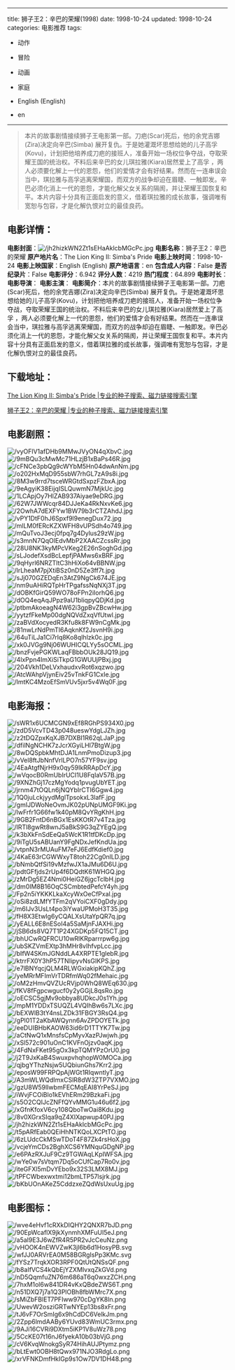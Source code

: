 
---
title: 狮子王2：辛巴的荣耀(1998)
date: 1998-10-24
updated: 1998-10-24
categories: 电影推荐
tags:
- 动作
- 冒险
- 动画
- 家庭

- English (English)
- en
---


> 本片的故事剧情接续狮子王电影第一部。刀疤(Scar)死后，他的余党吉娜(Zira)决定向辛巴(Simba) 展开复仇。于是她灌溉坏思想给她的儿子高孚(Kovu)，计划把他培养成刀疤的接班人，准备开始一场权位争夺战，夺取荣耀王国的统治权。不料后来辛巴的女儿琪拉雅(Kiara)居然爱上了高孚 ，两人必须要化解上一代的恩怨，他们的爱情才会有好结果。然而在一连串误会当中，琪拉雅与高孚逃离荣耀国，而双方的战争却迫在眉睫、一触即发。辛巴必须化消上一代的恩怨，才能化解父女关系的隔阂，并让荣耀王国恢复和平。本片内容十分具有正面启发的意义，借着琪拉雅的成长故事，强调唯有宽恕与包容，才是化解仇恨对立的最佳良药。

## **电影详情**：

**电影封面**：<img src="https://image.tmdb.org/t/p/w200/jh2hizkWN2Zt1sEHaAklcbMGcPc.jpg" alt="/jh2hizkWN2Zt1sEHaAklcbMGcPc.jpg" title="/jh2hizkWN2Zt1sEHaAklcbMGcPc.jpg">
**电影名称**：狮子王2：辛巴的荣耀
**原产地片名**：The Lion King II: Simba's Pride
**电影上映时间**：1998-10-24
**电影上映国家**：English (English)
**原产地语言**：en
**包含成人内容**：False
**是否纪录片**：False
**电影评分**：6.942
**评分人数**：4219
**热门程度**：64.899
**电影时长**：
**电影导演**：
**电影主演**：
**电影简介**：本片的故事剧情接续狮子王电影第一部。刀疤(Scar)死后，他的余党吉娜(Zira)决定向辛巴(Simba) 展开复仇。于是她灌溉坏思想给她的儿子高孚(Kovu)，计划把他培养成刀疤的接班人，准备开始一场权位争夺战，夺取荣耀王国的统治权。不料后来辛巴的女儿琪拉雅(Kiara)居然爱上了高孚 ，两人必须要化解上一代的恩怨，他们的爱情才会有好结果。然而在一连串误会当中，琪拉雅与高孚逃离荣耀国，而双方的战争却迫在眉睫、一触即发。辛巴必须化消上一代的恩怨，才能化解父女关系的隔阂，并让荣耀王国恢复和平。本片内容十分具有正面启发的意义，借着琪拉雅的成长故事，强调唯有宽恕与包容，才是化解仇恨对立的最佳良药。

## **下载地址**：
[The Lion King II: Simba's Pride |专业的种子搜索、磁力链接搜索引擎](https://movie.amd794.com:2083/?search=The%20Lion%20King%20II%3A%20Simba%27s%20Pride&ordering=&mode=match_phrase&page_size=10&page=1)

[狮子王2：辛巴的荣耀 |专业的种子搜索、磁力链接搜索引擎](https://movie.amd794.com:2083/?search=%E7%8B%AE%E5%AD%90%E7%8E%8B2%EF%BC%9A%E8%BE%9B%E5%B7%B4%E7%9A%84%E8%8D%A3%E8%80%80&ordering=&mode=match_phrase&page_size=10&page=1)
 

## **电影剧照**：
<img src="https://image.tmdb.org/t/p/original/vyOFlV1afDHb9MMwJVyON4qXbvC.jpg" alt="/vyOFlV1afDHb9MMwJVyON4qXbvC.jpg" title="/vyOFlV1afDHb9MMwJVyON4qXbvC.jpg"><img src="https://image.tmdb.org/t/p/original/9mBQu3cMwMc71HLzjB1xBaPs46R.jpg" alt="/9mBQu3cMwMc71HLzjB1xBaPs46R.jpg" title="/9mBQu3cMwMc71HLzjB1xBaPs46R.jpg"><img src="https://image.tmdb.org/t/p/original/cFNCe3pbQg9cWYbM5Hn04dwAnNm.jpg" alt="/cFNCe3pbQg9cWYbM5Hn04dwAnNm.jpg" title="/cFNCe3pbQg9cWYbM5Hn04dwAnNm.jpg"><img src="https://image.tmdb.org/t/p/original/o202HxMqD955sbW7rhGL7zA9s8i.jpg" alt="/o202HxMqD955sbW7rhGL7zA9s8i.jpg" title="/o202HxMqD955sbW7rhGL7zA9s8i.jpg"><img src="https://image.tmdb.org/t/p/original/8M3w9rrd7tsceWRGtdSxpzFZbxA.jpg" alt="/8M3w9rrd7tsceWRGtdSxpzFZbxA.jpg" title="/8M3w9rrd7tsceWRGtdSxpzFZbxA.jpg"><img src="https://image.tmdb.org/t/p/original/9eAgyiK38EijqISLQuwmN7MjkUc.jpg" alt="/9eAgyiK38EijqISLQuwmN7MjkUc.jpg" title="/9eAgyiK38EijqISLQuwmN7MjkUc.jpg"><img src="https://image.tmdb.org/t/p/original/1LCApjOy7HlZAB937Aiyae9eDRG.jpg" alt="/1LCApjOy7HlZAB937Aiyae9eDRG.jpg" title="/1LCApjOy7HlZAB937Aiyae9eDRG.jpg"><img src="https://image.tmdb.org/t/p/original/62W7JWWcqr84DJJeKa4RkNxvKe6.jpg" alt="/62W7JWWcqr84DJJeKa4RkNxvKe6.jpg" title="/62W7JWWcqr84DJJeKa4RkNxvKe6.jpg"><img src="https://image.tmdb.org/t/p/original/2OwhA7dEXFYw1BW79b3rCTZAhdJ.jpg" alt="/2OwhA7dEXFYw1BW79b3rCTZAhdJ.jpg" title="/2OwhA7dEXFYw1BW79b3rCTZAhdJ.jpg"><img src="https://image.tmdb.org/t/p/original/vPY1DtF0hJ6Spxf9l9enegDux72.jpg" alt="/vPY1DtF0hJ6Spxf9l9enegDux72.jpg" title="/vPY1DtF0hJ6Spxf9l9enegDux72.jpg"><img src="https://image.tmdb.org/t/p/original/mlLM0fERcKZXWFH8vUPSdh4o749.jpg" alt="/mlLM0fERcKZXWFH8vUPSdh4o749.jpg" title="/mlLM0fERcKZXWFH8vUPSdh4o749.jpg"><img src="https://image.tmdb.org/t/p/original/mQuTvoJ3ecj0fpq7g4Dylus29zW.jpg" alt="/mQuTvoJ3ecj0fpq7g4Dylus29zW.jpg" title="/mQuTvoJ3ecj0fpq7g4Dylus29zW.jpg"><img src="https://image.tmdb.org/t/p/original/s3mnN7QqOlEdvMbP2XAACZcssRr.jpg" alt="/s3mnN7QqOlEdvMbP2XAACZcssRr.jpg" title="/s3mnN7QqOlEdvMbP2XAACZcssRr.jpg"><img src="https://image.tmdb.org/t/p/original/28U8NK3kyMPcVKeg2E26nSoghGd.jpg" alt="/28U8NK3kyMPcVKeg2E26nSoghGd.jpg" title="/28U8NK3kyMPcVKeg2E26nSoghGd.jpg"><img src="https://image.tmdb.org/t/p/original/sLJodefXsdBcLepfjPAMws6xBRF.jpg" alt="/sLJodefXsdBcLepfjPAMws6xBRF.jpg" title="/sLJodefXsdBcLepfjPAMws6xBRF.jpg"><img src="https://image.tmdb.org/t/p/original/9qHyrl6NRZTltC3hHiXo64vBBNW.jpg" alt="/9qHyrl6NRZTltC3hHiXo64vBBNW.jpg" title="/9qHyrl6NRZTltC3hHiXo64vBBNW.jpg"><img src="https://image.tmdb.org/t/p/original/lrLheaM7pjXtiBSz0nD5Ze3ff7t.jpg" alt="/lrLheaM7pjXtiBSz0nD5Ze3ff7t.jpg" title="/lrLheaM7pjXtiBSz0nD5Ze3ff7t.jpg"><img src="https://image.tmdb.org/t/p/original/sJj070GZEDqEn3AtZ9NgCk674JE.jpg" alt="/sJj070GZEDqEn3AtZ9NgCk674JE.jpg" title="/sJj070GZEDqEn3AtZ9NgCk674JE.jpg"><img src="https://image.tmdb.org/t/p/original/nm9uAHiRQTpHrTPgafssNqNXj3T.jpg" alt="/nm9uAHiRQTpHrTPgafssNqNXj3T.jpg" title="/nm9uAHiRQTpHrTPgafssNqNXj3T.jpg"><img src="https://image.tmdb.org/t/p/original/dOBKfGirQ59WO78oFPn2iIorhQ6.jpg" alt="/dOBKfGirQ59WO78oFPn2iIorhQ6.jpg" title="/dOBKfGirQ59WO78oFPn2iIorhQ6.jpg"><img src="https://image.tmdb.org/t/p/original/dOQ4eqAqJPpz9aU1bliqpyQDjKd.jpg" alt="/dOQ4eqAqJPpz9aU1bliqpyQDjKd.jpg" title="/dOQ4eqAqJPpz9aU1bliqpyQDjKd.jpg"><img src="https://image.tmdb.org/t/p/original/ptbmAkoeagN4W62i3gpBvZBcwHw.jpg" alt="/ptbmAkoeagN4W62i3gpBvZBcwHw.jpg" title="/ptbmAkoeagN4W62i3gpBvZBcwHw.jpg"><img src="https://image.tmdb.org/t/p/original/yytzfFkeMp00dgNQVdZxqVfUtwl.jpg" alt="/yytzfFkeMp00dgNQVdZxqVfUtwl.jpg" title="/yytzfFkeMp00dgNQVdZxqVfUtwl.jpg"><img src="https://image.tmdb.org/t/p/original/zaBVdXocyedR3Kfu8k8FW9nCgMk.jpg" alt="/zaBVdXocyedR3Kfu8k8FW9nCgMk.jpg" title="/zaBVdXocyedR3Kfu8k8FW9nCgMk.jpg"><img src="https://image.tmdb.org/t/p/original/81nwLrNdPmTI6AqknKf2JsvnH9i.jpg" alt="/81nwLrNdPmTI6AqknKf2JsvnH9i.jpg" title="/81nwLrNdPmTI6AqknKf2JsvnH9i.jpg"><img src="https://image.tmdb.org/t/p/original/64uTiLJa1Ci7rlq8Ko8qIhlzk0c.jpg" alt="/64uTiLJa1Ci7rlq8Ko8qIhlzk0c.jpg" title="/64uTiLJa1Ci7rlq8Ko8qIhlzk0c.jpg"><img src="https://image.tmdb.org/t/p/original/xk0JVGg9Nj06WUHICQLYy5sOCML.jpg" alt="/xk0JVGg9Nj06WUHICQLYy5sOCML.jpg" title="/xk0JVGg9Nj06WUHICQLYy5sOCML.jpg"><img src="https://image.tmdb.org/t/p/original/bnzFvjePGKWLaqFBbbOUk28JQ19.jpg" alt="/bnzFvjePGKWLaqFBbbOUk28JQ19.jpg" title="/bnzFvjePGKWLaqFBbbOUk28JQ19.jpg"><img src="https://image.tmdb.org/t/p/original/4lxPpn4ImXiSiTkpG1GWUUjPBxj.jpg" alt="/4lxPpn4ImXiSiTkpG1GWUUjPBxj.jpg" title="/4lxPpn4ImXiSiTkpG1GWUUjPBxj.jpg"><img src="https://image.tmdb.org/t/p/original/204Vkh1DeLVxhaudxvRot6xqzwo.jpg" alt="/204Vkh1DeLVxhaudxvRot6xqzwo.jpg" title="/204Vkh1DeLVxhaudxvRot6xqzwo.jpg"><img src="https://image.tmdb.org/t/p/original/AtcWAhpVjynEiv25vTnkFG1CxIe.jpg" alt="/AtcWAhpVjynEiv25vTnkFG1CxIe.jpg" title="/AtcWAhpVjynEiv25vTnkFG1CxIe.jpg"><img src="https://image.tmdb.org/t/p/original/lmtKC4MzoEfSmVUv5jxr5v4Wq0F.jpg" alt="/lmtKC4MzoEfSmVUv5jxr5v4Wq0F.jpg" title="/lmtKC4MzoEfSmVUv5jxr5v4Wq0F.jpg">

## **电影海报**：
<img src="https://image.tmdb.org/t/p/original/sWR1x6UCMCGN9xEf8RGhPS934X0.jpg" alt="/sWR1x6UCMCGN9xEf8RGhPS934X0.jpg" title="/sWR1x6UCMCGN9xEf8RGhPS934X0.jpg"><img src="https://image.tmdb.org/t/p/original/zdD5VcvTD43p048ueswYdgLJZh.jpg" alt="/zdD5VcvTD43p048ueswYdgLJZh.jpg" title="/zdD5VcvTD43p048ueswYdgLJZh.jpg"><img src="https://image.tmdb.org/t/p/original/z2tDQZpxKqXJB7DXBI1R62qLJaP.jpg" alt="/z2tDQZpxKqXJB7DXBI1R62qLJaP.jpg" title="/z2tDQZpxKqXJB7DXBI1R62qLJaP.jpg"><img src="https://image.tmdb.org/t/p/original/dfilNgNCHK7zJcrXGyiLHI7BtgW.jpg" alt="/dfilNgNCHK7zJcrXGyiLHI7BtgW.jpg" title="/dfilNgNCHK7zJcrXGyiLHI7BtgW.jpg"><img src="https://image.tmdb.org/t/p/original/8wDQSpbkMhtDJA1LnmPmoDizup3.jpg" alt="/8wDQSpbkMhtDJA1LnmPmoDizup3.jpg" title="/8wDQSpbkMhtDJA1LnmPmoDizup3.jpg"><img src="https://image.tmdb.org/t/p/original/vVel8ftJbNnfVrlLPO7n57YF9sv.jpg" alt="/vVel8ftJbNnfVrlLPO7n57YF9sv.jpg" title="/vVel8ftJbNnfVrlLPO7n57YF9sv.jpg"><img src="https://image.tmdb.org/t/p/original/4EaAtgfNjrH9x0qy59IkRRApDcY.jpg" alt="/4EaAtgfNjrH9x0qy59IkRRApDcY.jpg" title="/4EaAtgfNjrH9x0qy59IkRRApDcY.jpg"><img src="https://image.tmdb.org/t/p/original/wVqocB0RmUbIrUCI1U8FqIaV57B.jpg" alt="/wVqocB0RmUbIrUCI1U8FqIaV57B.jpg" title="/wVqocB0RmUbIrUCI1U8FqIaV57B.jpg"><img src="https://image.tmdb.org/t/p/original/9XNZhGj17czMgYodq1pvugUbYET.jpg" alt="/9XNZhGj17czMgYodq1pvugUbYET.jpg" title="/9XNZhGj17czMgYodq1pvugUbYET.jpg"><img src="https://image.tmdb.org/t/p/original/jrnm47tOQLn6jNQYbIrCTI6Ggw4.jpg" alt="/jrnm47tOQLn6jNQYbIrCTI6Ggw4.jpg" title="/jrnm47tOQLn6jNQYbIrCTI6Ggw4.jpg"><img src="https://image.tmdb.org/t/p/original/1Q0juLckjyydMglTpsokxL3lafF.jpg" alt="/1Q0juLckjyydMglTpsokxL3lafF.jpg" title="/1Q0juLckjyydMglTpsokxL3lafF.jpg"><img src="https://image.tmdb.org/t/p/original/gmIJDWoNeOvmJK02pUNpUMGF9Ki.jpg" alt="/gmIJDWoNeOvmJK02pUNpUMGF9Ki.jpg" title="/gmIJDWoNeOvmJK02pUNpUMGF9Ki.jpg"><img src="https://image.tmdb.org/t/p/original/lwFrfr1G66fw1k40pM8QvYRgKhH.jpg" alt="/lwFrfr1G66fw1k40pM8QvYRgKhH.jpg" title="/lwFrfr1G66fw1k40pM8QvYRgKhH.jpg"><img src="https://image.tmdb.org/t/p/original/9GB2FntD6nBGx1EsKKOtR7v4Tza.jpg" alt="/9GB2FntD6nBGx1EsKKOtR7v4Tza.jpg" title="/9GB2FntD6nBGx1EsKKOtR7v4Tza.jpg"><img src="https://image.tmdb.org/t/p/original/lRTl8gwRt8wnJ5aBkS9G3qZYEgQ.jpg" alt="/lRTl8gwRt8wnJ5aBkS9G3qZYEgQ.jpg" title="/lRTl8gwRt8wnJ5aBkS9G3qZYEgQ.jpg"><img src="https://image.tmdb.org/t/p/original/k3bXkFnSdEeQa5WcK1R1tfDKcDp.jpg" alt="/k3bXkFnSdEeQa5WcK1R1tfDKcDp.jpg" title="/k3bXkFnSdEeQa5WcK1R1tfDKcDp.jpg"><img src="https://image.tmdb.org/t/p/original/9iTgU5sABUanY9FgNDxJefKndUa.jpg" alt="/9iTgU5sABUanY9FgNDxJefKndUa.jpg" title="/9iTgU5sABUanY9FgNDxJefKndUa.jpg"><img src="https://image.tmdb.org/t/p/original/vtpnN3rMUAuFM7eFJ6EdfKdief0.jpg" alt="/vtpnN3rMUAuFM7eFJ6EdfKdief0.jpg" title="/vtpnN3rMUAuFM7eFJ6EdfKdief0.jpg"><img src="https://image.tmdb.org/t/p/original/4KaE63rCGWWxyT8toh22Cg0nlLD.jpg" alt="/4KaE63rCGWWxyT8toh22Cg0nlLD.jpg" title="/4KaE63rCGWWxyT8toh22Cg0nlLD.jpg"><img src="https://image.tmdb.org/t/p/original/bNmbQtfSi19vMzfwJX1aJMu6D6U.jpg" alt="/bNmbQtfSi19vMzfwJX1aJMu6D6U.jpg" title="/bNmbQtfSi19vMzfwJX1aJMu6D6U.jpg"><img src="https://image.tmdb.org/t/p/original/pdtGFfjds2rUp4f6DQdtK61WHGQ.jpg" alt="/pdtGFfjds2rUp4f6DQdtK61WHGQ.jpg" title="/pdtGFfjds2rUp4f6DQdtK61WHGQ.jpg"><img src="https://image.tmdb.org/t/p/original/zMrDg5EZ4Nmi0HeiGZ6jgcTclbH.jpg" alt="/zMrDg5EZ4Nmi0HeiGZ6jgcTclbH.jpg" title="/zMrDg5EZ4Nmi0HeiGZ6jgcTclbH.jpg"><img src="https://image.tmdb.org/t/p/original/dm0IM8B16OqCSCmbtedPefcY4yh.jpg" alt="/dm0IM8B16OqCSCmbtedPefcY4yh.jpg" title="/dm0IM8B16OqCSCmbtedPefcY4yh.jpg"><img src="https://image.tmdb.org/t/p/original/Fp2n5iYKKKLkaXcyWxOeCfPxal.jpg" alt="/Fp2n5iYKKKLkaXcyWxOeCfPxal.jpg" title="/Fp2n5iYKKKLkaXcyWxOeCfPxal.jpg"><img src="https://image.tmdb.org/t/p/original/oSi8zdLMfYTFm2qVYoiCXF0gDdy.jpg" alt="/oSi8zdLMfYTFm2qVYoiCXF0gDdy.jpg" title="/oSi8zdLMfYTFm2qVYoiCXF0gDdy.jpg"><img src="https://image.tmdb.org/t/p/original/m6IJv3UsLt4po3iYwaUPMoH3T35.jpg" alt="/m6IJv3UsLt4po3iYwaUPMoH3T35.jpg" title="/m6IJv3UsLt4po3iYwaUPMoH3T35.jpg"><img src="https://image.tmdb.org/t/p/original/fH8X3EtwIg6yCQALXsUtaYpQR7q.jpg" alt="/fH8X3EtwIg6yCQALXsUtaYpQR7q.jpg" title="/fH8X3EtwIg6yCQALXsUtaYpQR7q.jpg"><img src="https://image.tmdb.org/t/p/original/yEALL6E8nESoI4a5SaMjnFJAXHi.jpg" alt="/yEALL6E8nESoI4a5SaMjnFJAXHi.jpg" title="/yEALL6E8nESoI4a5SaMjnFJAXHi.jpg"><img src="https://image.tmdb.org/t/p/original/jSB6ds8VQ7T1P24XGDKp5FQ15CT.jpg" alt="/jSB6ds8VQ7T1P24XGDKp5FQ15CT.jpg" title="/jSB6ds8VQ7T1P24XGDKp5FQ15CT.jpg"><img src="https://image.tmdb.org/t/p/original/bhUCwRQFRCU10wRlKRparrrpw6g.jpg" alt="/bhUCwRQFRCU10wRlKRparrrpw6g.jpg" title="/bhUCwRQFRCU10wRlKRparrrpw6g.jpg"><img src="https://image.tmdb.org/t/p/original/ubSKZVmEXtp3hMHr8vIhfvpLcc.jpg" alt="/ubSKZVmEXtp3hMHr8vIhfvpLcc.jpg" title="/ubSKZVmEXtp3hMHr8vIhfvpLcc.jpg"><img src="https://image.tmdb.org/t/p/original/bIfW4SKmJGNddLA4XRPTE1glebR.jpg" alt="/bIfW4SKmJGNddLA4XRPTE1glebR.jpg" title="/bIfW4SKmJGNddLA4XRPTE1glebR.jpg"><img src="https://image.tmdb.org/t/p/original/ktrrFX0Y3hP57TNIipyvNsGIKPS.jpg" alt="/ktrrFX0Y3hP57TNIipyvNsGIKPS.jpg" title="/ktrrFX0Y3hP57TNIipyvNsGIKPS.jpg"><img src="https://image.tmdb.org/t/p/original/e7lBNYqcjQLM4RLWGxiakipKQhZ.jpg" alt="/e7lBNYqcjQLM4RLWGxiakipKQhZ.jpg" title="/e7lBNYqcjQLM4RLWGxiakipKQhZ.jpg"><img src="https://image.tmdb.org/t/p/original/yeMRrMFImVrTDRfmWq02fMehaic.jpg" alt="/yeMRrMFImVrTDRfmWq02fMehaic.jpg" title="/yeMRrMFImVrTDRfmWq02fMehaic.jpg"><img src="https://image.tmdb.org/t/p/original/oM2zHmvQVZUcRVjp0WhQ8WEq630.jpg" alt="/oM2zHmvQVZUcRVjp0WhQ8WEq630.jpg" title="/oM2zHmvQVZUcRVjp0WhQ8WEq630.jpg"><img src="https://image.tmdb.org/t/p/original/fKV8fFgpcwgucf0y2yGGjL8qsRo.jpg" alt="/fKV8fFgpcwgucf0y2yGGjL8qsRo.jpg" title="/fKV8fFgpcwgucf0y2yGGjL8qsRo.jpg"><img src="https://image.tmdb.org/t/p/original/oECSC5gjMv9obbya8UDkcJ0s1Yh.jpg" alt="/oECSC5gjMv9obbya8UDkcJ0s1Yh.jpg" title="/oECSC5gjMv9obbya8UDkcJ0s1Yh.jpg"><img src="https://image.tmdb.org/t/p/original/mpM1YDDxTSUQZL4VQIhBw6s7LXc.jpg" alt="/mpM1YDDxTSUQZL4VQIhBw6s7LXc.jpg" title="/mpM1YDDxTSUQZL4VQIhBw6s7LXc.jpg"><img src="https://image.tmdb.org/t/p/original/bEXWlB3tY4nsLZDk31FBGY3RsQ4.jpg" alt="/bEXWlB3tY4nsLZDk31FBGY3RsQ4.jpg" title="/bEXWlB3tY4nsLZDk31FBGY3RsQ4.jpg"><img src="https://image.tmdb.org/t/p/original/gPl01T2aKbAWQynn6AvZPDOYETk.jpg" alt="/gPl01T2aKbAWQynn6AvZPDOYETk.jpg" title="/gPl01T2aKbAWQynn6AvZPDOYETk.jpg"><img src="https://image.tmdb.org/t/p/original/eeDUIBHbKAOW63id6rD1TTYK7Tw.jpg" alt="/eeDUIBHbKAOW63id6rD1TTYK7Tw.jpg" title="/eeDUIBHbKAOW63id6rD1TTYK7Tw.jpg"><img src="https://image.tmdb.org/t/p/original/aCtNwQ1xMnsfsCpMyvXazPJwjwh.jpg" alt="/aCtNwQ1xMnsfsCpMyvXazPJwjwh.jpg" title="/aCtNwQ1xMnsfsCpMyvXazPJwjwh.jpg"><img src="https://image.tmdb.org/t/p/original/xSl572c901uOnC1KVFnOjzv0aqK.jpg" alt="/xSl572c901uOnC1KVFnOjzv0aqK.jpg" title="/xSl572c901uOnC1KVFnOjzv0aqK.jpg"><img src="https://image.tmdb.org/t/p/original/4FdNxFKet95gOx3kpTQMYPzOrU0.jpg" alt="/4FdNxFKet95gOx3kpTQMYPzOrU0.jpg" title="/4FdNxFKet95gOx3kpTQMYPzOrU0.jpg"><img src="https://image.tmdb.org/t/p/original/j2T9JxKaB4SwuxpvhqhopW0MOCa.jpg" alt="/j2T9JxKaB4SwuxpvhqhopW0MOCa.jpg" title="/j2T9JxKaB4SwuxpvhqhopW0MOCa.jpg"><img src="https://image.tmdb.org/t/p/original/qjbgYThzNsjw5UQbiunGhs7Krr2.jpg" alt="/qjbgYThzNsjw5UQbiunGhs7Krr2.jpg" title="/qjbgYThzNsjw5UQbiunGhs7Krr2.jpg"><img src="https://image.tmdb.org/t/p/original/eposW99FRPQpAjWGt1RIqwntlyT.jpg" alt="/eposW99FRPQpAjWGt1RIqwntlyT.jpg" title="/eposW99FRPQpAjWGt1RIqwntlyT.jpg"><img src="https://image.tmdb.org/t/p/original/A3mWLWQdImxCSlR8dW3ZTP7VXMO.jpg" alt="/A3mWLWQdImxCSlR8dW3ZTP7VXMO.jpg" title="/A3mWLWQdImxCSlR8dW3ZTP7VXMO.jpg"><img src="https://image.tmdb.org/t/p/original/gzU8W59lIwbmFECMqEAI8YrPeSJ.jpg" alt="/gzU8W59lIwbmFECMqEAI8YrPeSJ.jpg" title="/gzU8W59lIwbmFECMqEAI8YrPeSJ.jpg"><img src="https://image.tmdb.org/t/p/original/iWvjFCOiBlo1kEVhERm29BzkaFi.jpg" alt="/iWvjFCOiBlo1kEVhERm29BzkaFi.jpg" title="/iWvjFCOiBlo1kEVhERm29BzkaFi.jpg"><img src="https://image.tmdb.org/t/p/original/s5O2CQIJcZNFfQYvMMG1u46u6f2.jpg" alt="/s5O2CQIJcZNFfQYvMMG1u46u6f2.jpg" title="/s5O2CQIJcZNFfQYvMMG1u46u6f2.jpg"><img src="https://image.tmdb.org/t/p/original/xGfnKfoxV6cy108QboTwOai8Kdu.jpg" alt="/xGfnKfoxV6cy108QboTwOai8Kdu.jpg" title="/xGfnKfoxV6cy108QboTwOai8Kdu.jpg"><img src="https://image.tmdb.org/t/p/original/8v0XGrxSIqa9qZ4XIXapwup40PJ.jpg" alt="/8v0XGrxSIqa9qZ4XIXapwup40PJ.jpg" title="/8v0XGrxSIqa9qZ4XIXapwup40PJ.jpg"><img src="https://image.tmdb.org/t/p/original/jh2hizkWN2Zt1sEHaAklcbMGcPc.jpg" alt="/jh2hizkWN2Zt1sEHaAklcbMGcPc.jpg" title="/jh2hizkWN2Zt1sEHaAklcbMGcPc.jpg"><img src="https://image.tmdb.org/t/p/original/t5pARfEab0QEiHhNTKQoLXCPtTO.jpg" alt="/t5pARfEab0QEiHhNTKQoLXCPtTO.jpg" title="/t5pARfEab0QEiHhNTKQoLXCPtTO.jpg"><img src="https://image.tmdb.org/t/p/original/6zLUdcCkMSwTDoT4F87Zk4rsHoX.jpg" alt="/6zLUdcCkMSwTDoT4F87Zk4rsHoX.jpg" title="/6zLUdcCkMSwTDoT4F87Zk4rsHoX.jpg"><img src="https://image.tmdb.org/t/p/original/vcjeYmCDs2BghXCS6YMNquGDgNP.jpg" alt="/vcjeYmCDs2BghXCS6YMNquGDgNP.jpg" title="/vcjeYmCDs2BghXCS6YMNquGDgNP.jpg"><img src="https://image.tmdb.org/t/p/original/e6PAzRXJuF9Cz9TGWAqLKpIWFSA.jpg" alt="/e6PAzRXJuF9Cz9TGWAqLKpIWFSA.jpg" title="/e6PAzRXJuF9Cz9TGWAqLKpIWFSA.jpg"><img src="https://image.tmdb.org/t/p/original/wYe0w7sVtqm7Dq5oCUfCap7Ro0v.jpg" alt="/wYe0w7sVtqm7Dq5oCUfCap7Ro0v.jpg" title="/wYe0w7sVtqm7Dq5oCUfCap7Ro0v.jpg"><img src="https://image.tmdb.org/t/p/original/iteGFXl5mDvYEbo9x32S3LMX8MJ.jpg" alt="/iteGFXl5mDvYEbo9x32S3LMX8MJ.jpg" title="/iteGFXl5mDvYEbo9x32S3LMX8MJ.jpg"><img src="https://image.tmdb.org/t/p/original/tPFCWbexwxtmi12bmLTP57lsjrk.jpg" alt="/tPFCWbexwxtmi12bmLTP57lsjrk.jpg" title="/tPFCWbexwxtmi12bmLTP57lsjrk.jpg"><img src="https://image.tmdb.org/t/p/original/bKbUOnAKeZ5CddzxeZQdWsUxuUg.jpg" alt="/bKbUOnAKeZ5CddzxeZQdWsUxuUg.jpg" title="/bKbUOnAKeZ5CddzxeZQdWsUxuUg.jpg">

## **电影图标**：
<img src="https://image.tmdb.org/t/p/original/wve4eHvf1cRXkDIQHY2QNXR7bJD.png" alt="/wve4eHvf1cRXkDIQHY2QNXR7bJD.png" title="/wve4eHvf1cRXkDIQHY2QNXR7bJD.png"><img src="https://image.tmdb.org/t/p/original/90EpWcaflX9jkXynmhXMFuUI5eJ.png" alt="/90EpWcaflX9jkXynmhXMFuUI5eJ.png" title="/90EpWcaflX9jkXynmhXMFuUI5eJ.png"><img src="https://image.tmdb.org/t/p/original/a5al9E3J6wZfR4R5PR2vJcCeuNz.png" alt="/a5al9E3J6wZfR4R5PR2vJcCeuNz.png" title="/a5al9E3J6wZfR4R5PR2vJcCeuNz.png"><img src="https://image.tmdb.org/t/p/original/vHOOK4nEWVZwK3jI6b6d1HosyPB.svg" alt="/vHOOK4nEWVZwK3jI6b6d1HosyPB.svg" title="/vHOOK4nEWVZwK3jI6b6d1HosyPB.svg"><img src="https://image.tmdb.org/t/p/original/wfJJ0ARVrEA0M58BGRgIsPp3KMc.svg" alt="/wfJJ0ARVrEA0M58BGRgIsPp3KMc.svg" title="/wfJJ0ARVrEA0M58BGRgIsPp3KMc.svg"><img src="https://image.tmdb.org/t/p/original/fYSz7TrqkXOR3RPF0QtUtQNSsQF.png" alt="/fYSz7TrqkXOR3RPF0QtUtQNSsQF.png" title="/fYSz7TrqkXOR3RPF0QtUtQNSsQF.png"><img src="https://image.tmdb.org/t/p/original/b8aIfVCS4kQbEjYZXMIvxqZkGVd.png" alt="/b8aIfVCS4kQbEjYZXMIvxqZkGVd.png" title="/b8aIfVCS4kQbEjYZXMIvxqZkGVd.png"><img src="https://image.tmdb.org/t/p/original/nD5QqmfuZN76m686aT6q0wxzZCH.png" alt="/nD5QqmfuZN76m686aT6q0wxzZCH.png" title="/nD5QqmfuZN76m686aT6q0wxzZCH.png"><img src="https://image.tmdb.org/t/p/original/7hxM1ol6w841DR4vKxQBdeZWS6T.png" alt="/7hxM1ol6w841DR4vKxQBdeZWS6T.png" title="/7hxM1ol6w841DR4vKxQBdeZWS6T.png"><img src="https://image.tmdb.org/t/p/original/n51DXQ7j7a1Q3PlOBh8fbWMrc7X.png" alt="/n51DXQ7j7a1Q3PlOBh8fbWMrc7X.png" title="/n51DXQ7j7a1Q3PlOBh8fbWMrc7X.png"><img src="https://image.tmdb.org/t/p/original/sMiZbFBlET7PFIww970cDgYK8ln.png" alt="/sMiZbFBlET7PFIww970cDgYK8ln.png" title="/sMiZbFBlET7PFIww970cDgYK8ln.png"><img src="https://image.tmdb.org/t/p/original/UwevW2osziGRTwNYEp13bs8xFr.png" alt="/UwevW2osziGRTwNYEp13bs8xFr.png" title="/UwevW2osziGRTwNYEp13bs8xFr.png"><img src="https://image.tmdb.org/t/p/original/tJ6vF7OrSmIg6x9hCdDC6VelkJm.png" alt="/tJ6vF7OrSmIg6x9hCdDC6VelkJm.png" title="/tJ6vF7OrSmIg6x9hCdDC6VelkJm.png"><img src="https://image.tmdb.org/t/p/original/2Zpp6lmdAABy6YUvd83WmUC3rmx.png" alt="/2Zpp6lmdAABy6YUvd83WmUC3rmx.png" title="/2Zpp6lmdAABy6YUvd83WmUC3rmx.png"><img src="https://image.tmdb.org/t/p/original/9AJi16CVRi9DXtm5iKP1V8uWz78.png" alt="/9AJi16CVRi9DXtm5iKP1V8uWz78.png" title="/9AJi16CVRi9DXtm5iKP1V8uWz78.png"><img src="https://image.tmdb.org/t/p/original/5CcKE07t16nJ6fyekA10b03bVjG.png" alt="/5CcKE07t16nJ6fyekA10b03bVjG.png" title="/5CcKE07t16nJ6fyekA10b03bVjG.png"><img src="https://image.tmdb.org/t/p/original/cV6KvqWnokgSyR74HihAUJPtymz.png" alt="/cV6KvqWnokgSyR74HihAUJPtymz.png" title="/cV6KvqWnokgSyR74HihAUJPtymz.png"><img src="https://image.tmdb.org/t/p/original/bLtEwt0OBH8tQwx971NJO3RdgLo.png" alt="/bLtEwt0OBH8tQwx971NJO3RdgLo.png" title="/bLtEwt0OBH8tQwx971NJO3RdgLo.png"><img src="https://image.tmdb.org/t/p/original/xrVFNKDmfHkIGp9s1Ow7DV1DH48.png" alt="/xrVFNKDmfHkIGp9s1Ow7DV1DH48.png" title="/xrVFNKDmfHkIGp9s1Ow7DV1DH48.png">
